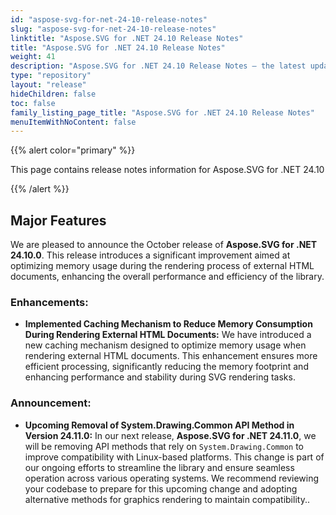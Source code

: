 ```yaml
---
id: "aspose-svg-for-net-24-10-release-notes"
slug: "aspose-svg-for-net-24-10-release-notes"
linktitle: "Aspose.SVG for .NET 24.10 Release Notes"
title: "Aspose.SVG for .NET 24.10 Release Notes"
weight: 41
description: "Aspose.SVG for .NET 24.10 Release Notes – the latest updates and fixes."
type: "repository"
layout: "release"
hideChildren: false
toc: false
family_listing_page_title: "Aspose.SVG for .NET 24.10 Release Notes"
menuItemWithNoContent: false
---
```

{{% alert color="primary" %}}

This page contains release notes information for Aspose.SVG for .NET 24.10

{{% /alert %}}

## Major Features

We are pleased to announce the October release of **Aspose.SVG for .NET 24.10.0**. This release introduces a significant improvement aimed at optimizing memory usage during the rendering process of external HTML documents, enhancing the overall performance and efficiency of the library.

### Enhancements:

- **Implemented Caching Mechanism to Reduce Memory Consumption During Rendering External HTML Documents:** We have introduced a new caching mechanism designed to optimize memory usage when rendering external HTML documents. This enhancement ensures more efficient processing, significantly reducing the memory footprint and enhancing performance and stability during SVG rendering tasks.

### Announcement:

- **Upcoming Removal of System.Drawing.Common API Method in Version 24.11.0:** In our next release, **Aspose.SVG for .NET 24.11.0**, we will be removing API methods that rely on `System.Drawing.Common` to improve compatibility with Linux-based platforms. This change is part of our ongoing efforts to streamline the library and ensure seamless operation across various operating systems. We recommend reviewing your codebase to prepare for this upcoming change and adopting alternative methods for graphics rendering to maintain compatibility..





